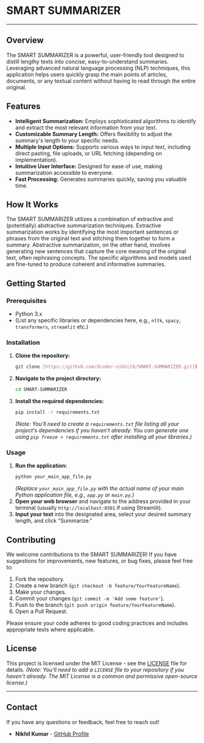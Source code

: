 # SMART SUMMARIZER

---

## Overview

The SMART SUMMARIZER is a powerful, user-friendly tool designed to distill lengthy texts into concise, easy-to-understand summaries. Leveraging advanced natural language processing (NLP) techniques, this application helps users quickly grasp the main points of articles, documents, or any textual content without having to read through the entire original.

## Features

- **Intelligent Summarization:** Employs sophisticated algorithms to identify and extract the most relevant information from your text.
- **Customizable Summary Length:** Offers flexibility to adjust the summary's length to your specific needs.
- **Multiple Input Options:** Supports various ways to input text, including direct pasting, file uploads, or URL fetching (depending on implementation).
- **Intuitive User Interface:** Designed for ease of use, making summarization accessible to everyone.
- **Fast Processing:** Generates summaries quickly, saving you valuable time.

## How It Works

The SMART SUMMARIZER utilizes a combination of extractive and (potentially) abstractive summarization techniques. Extractive summarization works by identifying the most important sentences or phrases from the original text and stitching them together to form a summary. Abstractive summarization, on the other hand, involves generating new sentences that capture the core meaning of the original text, often rephrasing concepts. The specific algorithms and models used are fine-tuned to produce coherent and informative summaries.

## Getting Started

### Prerequisites

- Python 3.x
- (List any specific libraries or dependencies here, e.g., `nltk`, `spacy`, `transformers`, `streamlit` etc.)

### Installation

1.  **Clone the repository:**
    ```bash
    git clone [https://github.com/dcoder-nikhil0/SMART-SUMMARIZER.git](https://github.com/dcoder-nikhil0/SMART-SUMMARIZER.git)
    ```
2.  **Navigate to the project directory:**
    ```bash
    cd SMART-SUMMARIZER
    ```
3.  **Install the required dependencies:**
    ```bash
    pip install -r requirements.txt
    ```
    _(Note: You'll need to create a `requirements.txt` file listing all your project's dependencies if you haven't already. You can generate one using `pip freeze > requirements.txt` after installing all your libraries.)_

### Usage

1.  **Run the application:**
    ```bash
    python your_main_app_file.py
    ```
    _(Replace `your_main_app_file.py` with the actual name of your main Python application file, e.g., `app.py` or `main.py`.)_
2.  **Open your web browser** and navigate to the address provided in your terminal (usually `http://localhost:8501` if using Streamlit).
3.  **Input your text** into the designated area, select your desired summary length, and click "Summarize."

## Contributing

We welcome contributions to the SMART SUMMARIZER! If you have suggestions for improvements, new features, or bug fixes, please feel free to:

1.  Fork the repository.
2.  Create a new branch (`git checkout -b feature/YourFeatureName`).
3.  Make your changes.
4.  Commit your changes (`git commit -m 'Add some feature'`).
5.  Push to the branch (`git push origin feature/YourFeatureName`).
6.  Open a Pull Request.

Please ensure your code adheres to good coding practices and includes appropriate tests where applicable.

## License

This project is licensed under the MIT License - see the [LICENSE](LICENSE) file for details.
_(Note: You'll need to add a `LICENSE` file to your repository if you haven't already. The MIT License is a common and permissive open-source license.)_

---

## Contact

If you have any questions or feedback, feel free to reach out!

- **Nikhil Kumar** - [GitHub Profile](https://github.com/dcoder-nikhil0)
